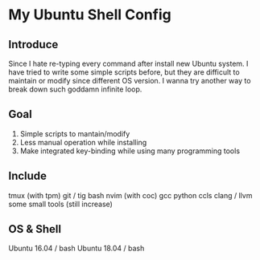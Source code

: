 # My Ubuntu Shell Config

## Introduce

  Since I hate re-typing every command after install new Ubuntu system. I
have tried to write some simple scripts before, but they are difficult
to maintain or modify since different OS version. I wanna try another way
to break down such goddamn infinite loop.

## Goal

1. Simple scripts to mantain/modify
2. Less manual operation while installing
3. Make integrated key-binding while using many programming tools

## Include

tmux (with tpm)
git / tig
bash
nvim (with coc)
gcc
python
ccls
clang / llvm
some small tools
(still increase)

## OS & Shell

Ubuntu 16.04 / bash
Ubuntu 18.04 / bash
